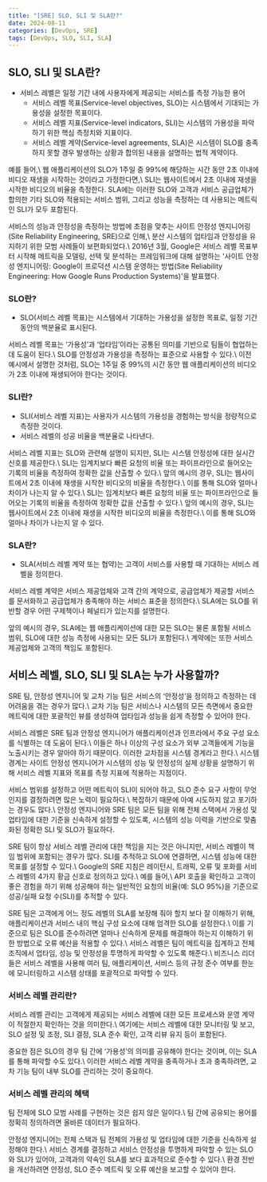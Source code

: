```yaml
---
title: "[SRE] SLO, SLI 및 SLA란?"
date: 2024-08-11
categories: [DevOps, SRE]
tags: [DevOps, SLO, SLI, SLA]
---
```


## **SLO, SLI 및 SLA란?**
- 서비스 레벨은 일정 기간 내에 사용자에게 제공되는 서비스를 측정 가능한 용어
  - 서비스 레벨 목표(Service-level objectives, SLO)는 시스템에서 기대되는 가용성을 설정한 목표이다.
  - 서비스 레벨 지표(Service-level indicators, SLI)는 시스템의 가용성을 파악하기 위한 핵심 측정치와 지표이다.
  - 서비스 레벨 계약(Service-level agreements, SLA)은 시스템이 SLO를 충족하지 못할 경우 발생하는 상황과 합의된 내용을 설명하는 법적 계약이다.

예를 들어,\\
웹 애플리케이션의 SLO가 1주일 중 99%에 해당하는 시간 동안 2초 이내에 비디오 재생을 시작하는 것이라고 가정한다면,\\
SLI는 웹사이트에서 2초 이내에 재생을 시작한 비디오의 비율을 측정한다.
SLA에는 이러한 SLO와 고객과 서비스 공급업체가 합의한 기타 SLO와 적용되는 서비스 범위, 그리고 성능을 측정하는 데 사용되는 메트릭인 SLI가 모두 포함된다.

서비스의 성능과 안정성을 측정하는 방법에 초점을 맞추는 사이트 안정성 엔지니어링(Site Reliability Engineering, SRE)으로 인해,\\
분산 시스템의 업타임과 안정성을 유지하기 위한 모범 사례들이 보편화되었다.\\
2016년 3월, Google은 서비스 레벨 목표부터 시작해 메트릭을 모델링, 선택 및 분석하는 프레임워크에 대해 설명하는 '사이트 안정성 엔지니어링: Google이 프로덕션 시스템 운영하는 방법(Site Reliability Engineering: How Google Runs Production Systems)'을 발표했다.

### **SLO란?**
- SLO(서비스 레벨 목표)는 시스템에서 기대하는 가용성을 설정한 목표로, 일정 기간 동안의 백분율로 표시된다.

서비스 레벨 목표는 ‘가용성’과 ‘업타임’이라는 공통된 의미를 기반으로 팀들이 협업하는 데 도움이 된다.\\
SLO를 안정성과 가용성을 측정하는 표준으로 사용할 수 있다.\\
이전 예시에서 설명한 것처럼, SLO는 1주일 중 99%의 시간 동안 웹 애플리케이션의 비디오가 2초 이내에 재생되어야 한다는 것이다.

### **SLI란?**
- SLI(서비스 레벨 지표)는 사용자가 시스템의 가용성을 경험하는 방식을 정량적으로 측정한 것이다. 
- 서비스 레벨의 성공 비율을 백분율로 나타낸다.

서비스 레벨 지표는 SLO와 관련해 설명이 되지만, SLI는 시스템 안정성에 대한 실시간 신호를 제공한다.\\
SLI는 임계치보다 빠른 요청의 비율 또는 파이프라인으로 들어오는 기록의 비율을 측정하여 정확한 값을 산출할 수 있다.\\
앞의 예시의 경우, SLI는 웹사이트에서 2초 이내에 재생을 시작한 비디오의 비율을 측정한다.\\
이를 통해 SLO와 얼마나 차이가 나는지 알 수 있다.\\
SLI는 임계치보다 빠른 요청의 비율 또는 파이프라인으로 들어오는 기록의 비율을 측정하여 정확한 값을 산출할 수 있다.\\
앞의 예시의 경우, SLI는 웹사이트에서 2초 이내에 재생을 시작한 비디오의 비율을 측정한다.\\
이를 통해 SLO와 얼마나 차이가 나는지 알 수 있다.

### **SLA란?**
- SLA(서비스 레벨 계약 또는 협약)는 고객이 서비스를 사용할 때 기대하는 서비스 레벨을 정의한다.

서비스 레벨 계약은 서비스 제공업체와 고객 간의 계약으로, 공급업체가 제공할 서비스를 문서화하고 공급업체가 충족해야 하는 서비스 표준을 정의한다.\\
SLA에는 SLO를 위반할 경우 어떤 구제책이나 페널티가 있는지를 설명한다.

앞의 예시의 경우, SLA에는 웹 애플리케이션에 대한 모든 SLO는 물론 포함될 서비스 범위, SLO에 대한 성능 측정에 사용되는 모든 SLI가 포함된다.\\
계약에는 또한 서비스 제공업체와 고객의 책임도 포함된다.

## **서비스 레벨, SLO, SLI 및 SLA는 누가 사용할까?**
SRE 팀, 안정성 엔지니어 및 교차 기능 팀은 서비스의 ‘안정성’을 정의하고 측정하는 데 어려움을 겪는 경우가 많다.\\
교차 기능 팀은 서비스나 시스템의 모든 측면에서 중요한 메트릭에 대한 포괄적인 뷰를 생성하여 업타임과 성능을 쉽게 측정할 수 있어야 한다.

서비스 레벨은 SRE 팀과 안정성 엔지니어가 애플리케이션과 인프라에서 주요 구성 요소를 식별하는 데 도움이 된다.\\
이들은 하나 이상의 구성 요소가 외부 고객들에게 기능을 노출시키는 경우 알아야 하기 때문이다.
이러한 교차점을 시스템 경계라고 한다.\\
시스템 경계는 사이트 안정성 엔지니어가 시스템의 성능 및 안정성의 실제 상황을 설명하기 위해 서비스 레벨 지표와 목표를 측정 지표에 적용하는 지점이다. 

서비스 범위를 설정하고 어떤 메트릭이 SLI이 되어야 하고, SLO 준수 요구 사항이 무엇인지를 결정하려면 많은 노력이 필요하다.\\
복잡하기 때문에 아예 시도하지 않고 포기하는 경우도 많다.\\
안정성 엔지니어와 SRE 팀은 모든 팀을 위해 전체 스택에서 가용성 및 업타임에 대한 기준을 신속하게 설정할 수 있도록, 시스템의 성능 이력을 기반으로 맞춤화된 정확한 SLI 및 SLO가 필요하다.

SRE 팀이 항상 서비스 레벨 관리에 대한 책임을 지는 것은 아니지만, 서비스 레벨이 책임 범위에 포함되는 경우가 많다. SLI를 추적하고 SLO에 연결하면, 시스템 성능에 대한 목표를 설정할 수 있다.\\
Google의 SRE 지침은 레이턴시, 트래픽, 오류 및 포화를 서비스 레벨의 4가지 황금 신호로 정의하고 있다.\\
예를 들어,\\
API 호출을 확인하고 고객이 좋은 경험을 하기 위해 성공해야 하는 일반적인 요청의 비율(예: SLO 95%)을 기준으로 성공/실패 요청 수(SLI)를 추적할 수 있다. 

SRE 팀은 고객에게 어느 정도 레벨의 SLA를 보장해 줘야 할지 보다 잘 이해하기 위해, 애플리케이션과 서비스 내의 핵심 구성 요소에 대해 엄격한 SLO를 설정한다.\\
이를 기준으로 팀은 SLO를 준수하려면 얼마나 신속하게 문제를 해결해야 하는지 이해하기 위한 방법으로 오류 예산을 적용할 수 있다.\\
서비스 레벨은 팀이 메트릭을 집계하고 전체 조직에서 업타임, 성능 및 안정성을 투명하게 파악할 수 있도록 해준다.\\
비즈니스 리더들은 서비스 레벨을 사용해 여러 팀, 애플리케이션, 서비스 등의 규정 준수 여부를 한눈에 모니터링하고 시스템 상태를 포괄적으로 파악할 수 있다.

### **서비스 레벨 관리란?**
서비스 레벨 관리는 고객에게 제공되는 서비스 레벨에 대한 모든 프로세스와 운영 계약이 적절한지 확인하는 것을 의미한다.\\
여기에는 서비스 레벨에 대한 모니터링 및 보고, SLO 설정 및 조정, SLI 결정, SLA 준수 확인, 고객 리뷰 유지 등이 포함된다. 

중요한 점은 SLO의 경우 팀 간에 ‘가용성’의 의미를 공유해야 한다는 것이며, 이는 SLA를 통해 파악할 수도 있다.\\
이러한 서비스 레벨 계약을 충족하거나 초과 충족하려면, 교차 기능 팀이 내부 SLO를 관리하는 것이 중요하다.

### **서비스 레벨 관리의 혜택**
팀 전체에 SLO 모범 사례를 구현하는 것은 쉽지 않은 일이다.\\
팀 간에 공유되는 용어를 정확히 정의하려면 올바른 데이터가 필요하다.

안정성 엔지니어는 전체 스택과 팀 전체의 가용성 및 업타임에 대한 기준을 신속하게 설정해야 한다.\\
서비스 경계를 결정하고 서비스 안정성을 투명하게 파악할 수 있는 SLO와 SLI가 있어야, 고객과의 약속인 SLA를 보다 효과적으로 준수할 수 있다.\\
환경 전반을 개선하려면 안정성, SLO 준수 메트릭 및 오류 예산을 보고할 수 있어야 한다.